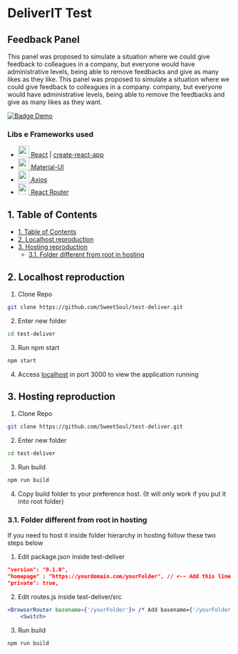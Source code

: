 
# DeliverIT Test <!-- omit in TOC -->

## Feedback Panel <!-- omit in TOC -->

This panel was proposed to simulate a situation where we could give feedback to colleagues in a company, but everyone would have administrative levels, being able to remove feedbacks and give as many likes as they like. This panel was proposed to simulate a situation where we could give feedback to colleagues in a company. company, but everyone would have administrative levels, being able to remove the feedbacks and give as many likes as they want.

[![Badge Demo](https://img.shields.io/badge/DEMO-online-brightgreen)](https://pedrofront.dev/painel-feedbacks/)

### Libs e Frameworks used <!-- omit in TOC -->

- [<img src="https://miro.medium.com/max/500/1*cPh7ujRIfcHAy4kW2ADGOw.png" width="25px"/> React](https://reactjs.org) | [create-react-app](https://create-react-app.dev/docs/getting-started/)
- [<img src="https://images.tute.io/tute/topic/material-ui.png" width="25px"/> Material-UI](https://material-ui.com/)
- [<img src="https://user-images.githubusercontent.com/8939680/57233884-20344080-6fe5-11e9-8df3-0df1282e1574.png" width="25px"/> Axios](https://github.com/axios/axios)
- [<img src="https://res.cloudinary.com/practicaldev/image/fetch/s---xCsVK0j--/c_imagga_scale,f_auto,fl_progressive,h_1080,q_auto,w_1080/https://reacttraining.com/images/blog/reach-react-router-future.png" width="25px"/> React Router](https://reactrouter.com/web/guides/quick-start)

## 1. Table of Contents

- [1. Table of Contents](#1-table-of-contents)
- [2. Localhost reproduction](#2-localhost-reproduction)
- [3. Hosting reproduction](#3-hosting-reproduction)
  - [3.1. Folder different from root in hosting](#31-folder-different-from-root-in-hosting)

## 2. Localhost reproduction

1. Clone Repo

```bash
git clone https://github.com/SweetSoul/test-deliver.git
```

2. Enter new folder

```bash
cd test-deliver
```

3. Run npm start

```bash
npm start
```

4. Access [localhost](http://localhost:3000) in port 3000 to view the application running

## 3. Hosting reproduction

1. Clone Repo

```bash
git clone https://github.com/SweetSoul/test-deliver.git
```

2. Enter new folder

```bash
cd test-deliver
```

3. Run build

```bash
npm run build
```

4. Copy build folder to your preference host. (It will only work if you put it into root folder)

### 3.1. Folder different from root in hosting

If you need to host it inside folder hierarchy in hosting follow these two steps below

1. Edit package.json inside test-deliver

```json
"version": "0.1.0",
"homepage" : "https://yourdomain.com/yourFolder", // <-- Add this line
"private": true,
```

2. Edit routes.js inside test-deliver/src

```jsx
<BrowserRouter basename={'/yourFolder'}> /* Add basename={'/yourFolder'} */
    <Switch>
```

3. Run build

```bash
npm run build
```
